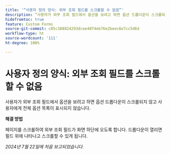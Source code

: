 ```yaml
---
title: '“사용자 정의 양식: 외부 조회 필드를 스크롤할 수 없음”'
description: “사용자가 외부 조회 필드에서 옵션을 보려고 하면 옵션 드롭다운이 스크롤되지 않고 사용자에게 전체 옵션 목록이 표시되지 않습니다.”
hidefromtoc: true
feature: Custom Forms
source-git-commit: c05c388824293dcee4074eb76e2beec6e7cc5d6d
workflow-type: ht
source-wordcount: '111'
ht-degree: 100%

---
```



# 사용자 정의 양식: 외부 조회 필드를 스크롤할 수 없음

사용자가 외부 조회 필드에서 옵션을 보려고 하면 옵션 드롭다운이 스크롤되지 않고 사용자에게 전체 옵션 목록이 표시되지 않습니다.

**해결 방법**

페이지를 스크롤하여 외부 조회 필드가 화면 하단에 오도록 합니다. 드롭다운이 열리면 필드 위에 나타나고 스크롤할 수 있게 됩니다.

_2024년 7월 22일에 처음 보고되었습니다._
